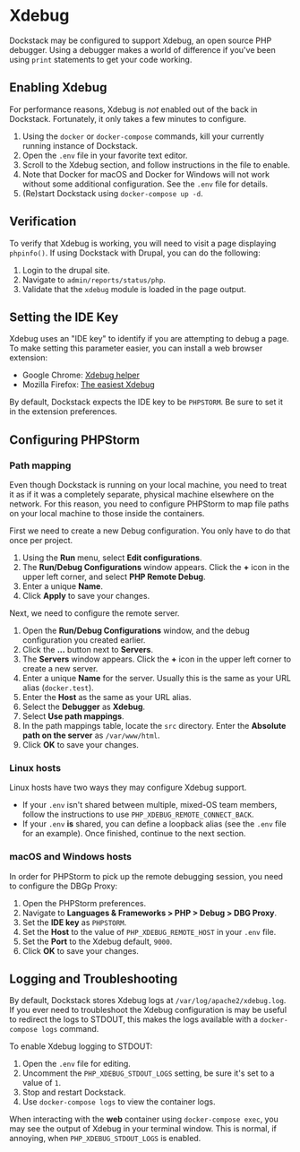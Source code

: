 # Xdebug

Dockstack may be configured to support Xdebug, an open source PHP debugger. Using a debugger makes a world of difference if you've been using `print` statements to get your code working.

## Enabling Xdebug

For performance reasons, Xdebug is *not* enabled out of the back in Dockstack. Fortunately, it only takes a few minutes to configure.

1. Using the `docker` or `docker-compose` commands, kill your currently running instance of Dockstack.
2. Open the `.env` file in your favorite text editor.
3. Scroll to the Xdebug section, and follow instructions in the file to enable.
4. Note that Docker for macOS and Docker for Windows will not work without some additional configuration. See the `.env` file for details.
5. (Re)start Dockstack using `docker-compose up -d`.

## Verification

To verify that Xdebug is working, you will need to visit a page displaying `phpinfo()`. If using Dockstack with Drupal, you can do the following:

1. Login to the drupal site.
2. Navigate to `admin/reports/status/php`.
3. Validate that the `xdebug` module is loaded in the page output.

## Setting the IDE Key

Xdebug uses an "IDE key" to identify if you are attempting to debug a page. To make setting this parameter easier, you can install a web browser extension:

* Google Chrome: [Xdebug helper](https://chrome.google.com/webstore/detail/xdebug-helper/eadndfjplgieldjbigjakmdgkmoaaaoc?hl=en)
* Mozilla Firefox: [The easiest Xdebug](https://addons.mozilla.org/en-US/firefox/addon/the-easiest-xdebug)

By default, Dockstack expects the IDE key to be `PHPSTORM`. Be sure to set it in the extension preferences.

## Configuring PHPStorm

### Path mapping

Even though Dockstack is running on your local machine, you need to treat it as if it was a completely separate, physical machine elsewhere on the network. For this reason, you need to configure PHPStorm to map file paths on your local machine to those inside the containers.

First we need to create a new Debug configuration. You only have to do that once per project.

1. Using the **Run** menu, select **Edit configurations**.
2. The **Run/Debug Configurations** window appears. Click the **+** icon in the upper left corner, and select **PHP Remote Debug**.
3. Enter a unique **Name**.
4. Click **Apply** to save your changes.

Next, we need to configure the remote server.

1. Open the **Run/Debug Configurations** window, and the debug configuration you created earlier.
2. Click the **...** button next to **Servers**.
3. The **Servers** window appears. Click the **+** icon in the upper left corner to create a new server.
4. Enter a unique **Name** for the server. Usually this is the same as your URL alias (`docker.test`).
5. Enter the **Host** as the same as your URL alias.
6. Select the **Debugger** as **Xdebug**.
7. Select **Use path mappings**.
8. In the path mappings table, locate the `src` directory. Enter the **Absolute path on the server** as `/var/www/html`.
9. Click **OK** to save your changes.

### Linux hosts

Linux hosts have two ways they may configure Xdebug support.
* If your `.env` isn't shared between multiple, mixed-OS team members, follow the instructions to use  `PHP_XDEBUG_REMOTE_CONNECT_BACK`.
* If your `.env` **is** shared, you can define a loopback alias (see the `.env` file for an example). Once finished, continue to the next section.

### macOS and Windows hosts

In order for PHPStorm to pick up the remote debugging session, you need to configure the DBGp Proxy:

1. Open the PHPStorm preferences.
2. Navigate to **Languages & Frameworks &gt; PHP &gt; Debug &gt; DBG Proxy**.
3. Set the **IDE key** as `PHPSTORM`.
4. Set the **Host** to the value of `PHP_XDEBUG_REMOTE_HOST` in your `.env` file.
5. Set the **Port** to the Xdebug default, `9000`.
6. Click **OK** to save your changes.

## Logging and Troubleshooting

By default, Dockstack stores Xdebug logs at `/var/log/apache2/xdebug.log`. If you ever need to troubleshoot the Xdebug configuration is may be useful to redirect the logs to STDOUT, this makes the logs available with a `docker-compose logs` command.

To enable Xdebug logging to STDOUT:

1. Open the `.env` file for editing.
2. Uncomment the `PHP_XDEBUG_STDOUT_LOGS` setting, be sure it's set to a value of `1`.
3. Stop and restart Dockstack.
4. Use `docker-compose logs` to view the container logs.

When interacting with the **web** container using `docker-compose exec`, you may see the output of Xdebug in your terminal window. This is normal, if annoying, when `PHP_XDEBUG_STDOUT_LOGS` is enabled.
